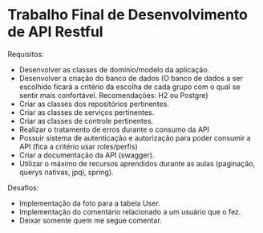 # Trabalho Final de Desenvolvimento de API Restful

Requisitos:
- Desenvolver as classes de domínio/modelo da aplicação.
- Desenvolver a criação do banco de dados (O banco de dados a ser escolhido
ficará a critério da escolha de cada grupo com o qual se sentir mais
confortável. Recomendações: H2 ou Postgre)
- Criar as classes dos repositórios pertinentes.
- Criar as classes de serviços pertinentes.
- Criar as classes de controle pertinentes.
- Realizar o tratamento de erros durante o consumo da API
- Possuir sistema de autenticação e autorização para poder consumir a API (fica
a critério usar roles/perfis)
- Criar a documentação da API (swagger).
- Utilizar o máximo de recursos aprendidos durante as aulas (paginação, querys
nativas, jpql, spring).


Desafios:
- Implementação da foto para a tabela User.
- Implementação do comentário relacionado a um usuário que o fez.
- Deixar somente quem me segue comentar.
